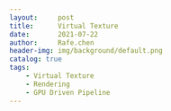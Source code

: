 ```yaml
---
layout:     post
title:      Virtual Texture
date:       2021-07-22
author:     Rafe.chen
header-img: img/background/default.png
catalog: true
tags:
    - Virtual Texture
    - Rendering
    - GPU Driven Pipeline
---
```

